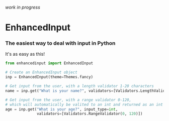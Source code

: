 *work in progress*

# EnhancedInput
### The easiest way to deal with input in Python
It's as easy as this!
```python
from enhancedinput import EnhancedInput

# Create an EnhancedInput object
inp = EnhancedInput(theme=Themes.fancy)

# Get input from the user, with a length validator 1-20 characters
name = inp.get("What is your name?", validators=[Validators.LengthValidator(1, 20)])

# Get input from the user, with a range validator 0-120,
# which will automatically be valited to an int and returned as an int
age = inp.get("What is your age?", input_type=int,
              validators=[Validators.RangeValidator(0, 120)])
```